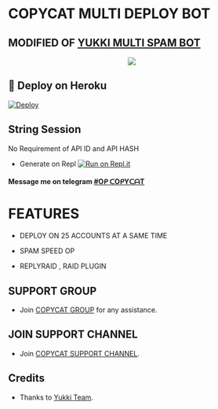 # COPYCAT MULTI DEPLOY BOT

## MODIFIED OF [YUKKI MULTI SPAM  BOT](https://github.com/YukkiBot/YukkiMultiSpamBot)

<p align="center">
  <img src="https://telegra.ph/file/c6d5a3802c0f0a7061a34.jpg">
</p>



## 🚀 Deploy on Heroku 

[![Deploy](https://www.herokucdn.com/deploy/button.svg)](https://dashboard.heroku.com/new?template=https%3A%2F%2Fgithub.com%2Funknownforall1%2FCopy_Multi_Spam_Bot)



## String Session

No Requirement of API ID and API HASH

   - Generate on Repl [![Run on Repl.it](https://repl.it/badge/github/YukkiBot/YukkiSpamBot)](https://replit.com/@unknownforall1/RDX-MULTI-SPAM-BOT)


#### Message me on telegram [#Oᑭ ᑕOᑭYᑕᗩT](https://t.me/My_Love_Coming_Near)


# FEATURES

   - DEPLOY ON 25 ACCOUNTS AT A SAME TIME 

   - SPAM SPEED OP 

   - REPLYRAID , RAID PLUGIN 






## SUPPORT GROUP
   - Join [COPYCAT GROUP](@copycat_userbot) for any assistance.


## JOIN SUPPORT CHANNEL
   - Join [COPYCAT SUPPORT CHANNEL](@Copycat_Spam).


## Credits
   - Thanks to [Yukki Team](https://t.me/officialyukki).
